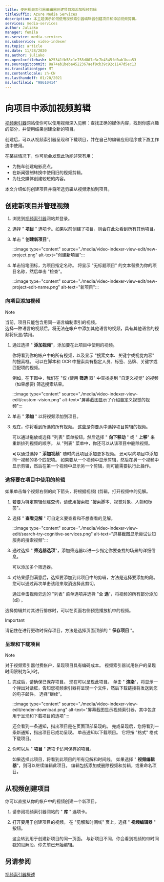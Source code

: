 ```yaml
---
title: 使用视频索引器编辑器创建项目和添加视频剪辑
titleSuffix: Azure Media Services
description: 本主题演示如何使用视频索引器编辑器创建项目和添加视频剪辑。
services: media-services
author: Juliako
manager: femila
ms.service: media-services
ms.subservice: video-indexer
ms.topic: article
ms.date: 11/28/2020
ms.author: juliako
ms.openlocfilehash: b25341fb58c1e758d807e3c7b4345fd0ab1baa53
ms.sourcegitcommit: 8a74ab1beba4522367aef8cb39c92c1147d5ec13
ms.translationtype: MT
ms.contentlocale: zh-CN
ms.lasthandoff: 01/20/2021
ms.locfileid: "98610414"
---
```

# <a name="add-video-clips-to-your-projects"></a>向项目中添加视频剪辑

[视频索引器](https://www.videoindexer.ai/)网站使你可以使用视频深入见解：查找正确的媒体内容，找到你感兴趣的部分，并使用结果创建全新的项目。 

创建后，可以从视频索引器呈现和下载项目，并在自己的编辑应用程序或下游工作流中使用。

在某些情况下，你可能会发现此功能非常有用： 

* 为拖车创建电影亮点。
* 在新闻强制转换中使用旧的视频剪辑。
* 为社交媒体创建较短的内容。

本文介绍如何创建项目并将所选剪辑从视频添加到项目。 

## <a name="create-new-project-and-manage-videos"></a>创建新项目并管理视频

1. 浏览到[视频索引器](https://www.videoindexer.ai/)网站并登录。
1. 选择 " **项目** " 选项卡。如果以前创建了项目，则会在此处看到所有其他项目。
1. 单击 " **创建新项目**"。  

    :::image type="content" source="./media/video-indexer-view-edit/new-project.png" alt-text="创建新项目":::
1. 单击铅笔图标，为项目指定名称。 将显示 "无标题项目" 的文本替换为你的项目名称，然后单击 "检查"。

    :::image type="content" source="./media/video-indexer-view-edit/new-project-edit-name.png" alt-text="新项目":::
    
### <a name="add-videos-to-the-project"></a>向项目添加视频

> [!NOTE]
> 当前，项目只能包含用同一语言编制索引的视频。 </br>选择一种语言的视频后，将无法在帐户中添加其他语言的视频，具有其他语言的视频将灰显/禁用。

1. 通过选择 " **添加视频**"，添加要在此项目中使用的视频。

    你将看到你的帐户中的所有视频，以及显示 "搜索文本、关键字或视觉内容" 的搜索框。 可以在脚本和 OCR 中搜索具有指定人员、标签、品牌、关键字或匹配项的视频。
    
    例如，在下图中，我们在 "仅 (使用 **筛选** 器" 中查找提到 "自定义视觉" 的视频（如果想要) 筛选搜索结果。
    
    :::image type="content" source="./media/video-indexer-view-edit/custom-vision.png" alt-text="屏幕截图显示了介绍自定义视觉的视频":::
1. 单击 " **添加** " 以将视频添加到项目。
1. 现在，你将看到所选的所有视频。 这些是你要从中选择项目剪辑的视频。

    可以通过拖放或选择 "列表" 菜单按钮，然后选择 " **向下移动** " 或 " **上移**" 来重新排列视频的顺序。 从 "列表" 菜单中，你还可以从该项目中删除视频。 
    
    可以通过选择 " **添加视频**" 随时向此项目添加更多视频。 还可以向项目中添加同一视频的多个匹配项。 如果要从一个视频中显示剪辑，然后在另一个视频中显示剪辑，然后在第一个视频中显示另一个剪辑，则可能需要执行此操作。 

### <a name="select-clips-to-use-in-your-project"></a>选择要在项目中使用的剪辑

如果单击每个视频右侧的向下箭头，将根据视频)  (剪辑，打开视频中的见解。 

1. 若要为特定剪辑创建查询，请使用搜索框 "搜索脚本、视觉对象、人物和标签"。
1. 选择 " **查看见解** " 可自定义要查看和不想查看的见解。 

    :::image type="content" source="./media/video-indexer-view-edit/search-try-cognitive-services.png" alt-text="屏幕截图显示尝试认知服务的搜索视频":::
1. 通过选择 " **筛选器选项**"，添加筛选器以进一步指定你要查找的场景的详细信息。

    可以添加多个筛选器。 
1. 对结果感到满意后，选择要添加到此项目中的剪辑，方法是选择要添加的段。 您可以通过再次单击该段来取消选择此剪切。
    
    通过单击视频旁边的 "列表" 菜单选项并选择 "全 **选**"，将视频的所有部分添加 (或) 。 

选择剪辑并对其进行排序时，可以在页面右侧预览播放机中的视频。 

> [!IMPORTANT]
> 请记住在进行更改时保存项目，方法是选择页面顶部的 " **保存项目** "。 

### <a name="render-and-download-the-project"></a>呈现和下载项目

> [!NOTE]
> 对于视频索引器付费帐户，呈现项目具有编码成本。 视频索引器试用帐户的呈现时间限制为5小时。

1. 完成后，请确保已保存项目。 现在可以呈现此项目。 单击 " **渲染**"，将显示一个弹出对话框，告知您视频索引器将呈现一个文件，然后下载链接将发送到您的电子邮件。 选择“继续”。 

    :::image type="content" source="./media/video-indexer-view-edit/render-download.png" alt-text="屏幕截图显示视频索引器，其中包含用于呈现和下载项目的选项":::
    
    还会看到一条通知，指出项目是在页面顶部呈现的。 完成呈现后，您将看到一条新通知，指出项目已成功呈现。 单击通知以下载项目。 它将按 "格式" 格式下载项目。
1. 你可以从 " **项目** " 选项卡访问保存的项目。 

    如果选择此项目，将看到此项目的所有见解和时间线。 如果选择 " **视频编辑器**"，则可以继续编辑此项目。 编辑包括添加或删除视频和剪辑，或重命名项目。
    
## <a name="create-a-project-from-your-video"></a>从视频创建项目

你可以直接从你的帐户中的视频创建一个新项目。 

1. 请参阅视频索引器网站的 " **库** " 选项卡。
1. 打开要用于创建项目的视频。 在 "见解和时间线" 页上，选择 " **视频编辑器** " 按钮。

    这会转到用于创建新项目的同一页面。 与新项目不同，你会看到视频的带时间戳的见解段，你先前已开始编辑。

## <a name="see-also"></a>另请参阅

[视频索引器概述](video-indexer-overview.md)

